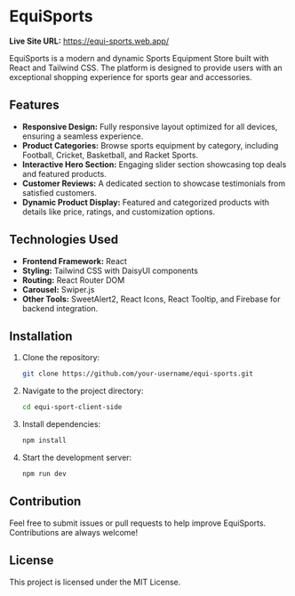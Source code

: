 # EquiSports

**Live Site URL:** https://equi-sports.web.app/

EquiSports is a modern and dynamic Sports Equipment Store built with React and Tailwind CSS. The platform is designed to provide users with an exceptional shopping experience for sports gear and accessories.

## Features

- **Responsive Design:** Fully responsive layout optimized for all devices, ensuring a seamless experience.
- **Product Categories:** Browse sports equipment by category, including Football, Cricket, Basketball, and Racket Sports.
- **Interactive Hero Section:** Engaging slider section showcasing top deals and featured products.
- **Customer Reviews:** A dedicated section to showcase testimonials from satisfied customers.
- **Dynamic Product Display:** Featured and categorized products with details like price, ratings, and customization options.

## Technologies Used

- **Frontend Framework:** React
- **Styling:** Tailwind CSS with DaisyUI components
- **Routing:** React Router DOM
- **Carousel:** Swiper.js
- **Other Tools:** SweetAlert2, React Icons, React Tooltip, and Firebase for backend integration.

## Installation

1. Clone the repository:
   ```bash
   git clone https://github.com/your-username/equi-sports.git
   ```
2. Navigate to the project directory:
   ```bash
   cd equi-sport-client-side
   ```
3. Install dependencies:
   ```bash
   npm install
   ```
4. Start the development server:
   ```bash
   npm run dev
   ```

## Contribution

Feel free to submit issues or pull requests to help improve EquiSports. Contributions are always welcome!

## License

This project is licensed under the MIT License.
